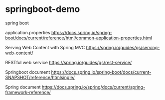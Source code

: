 # springboot-demo
spring boot

application.properties
https://docs.spring.io/spring-boot/docs/current/reference/html/common-application-properties.html


Serving Web Content with Spring MVC
https://spring.io/guides/gs/serving-web-content/

RESTful web service 
https://spring.io/guides/gs/rest-service/

Springboot document
https://docs.spring.io/spring-boot/docs/current-SNAPSHOT/reference/htmlsingle/

Spring document
https://docs.spring.io/spring/docs/current/spring-framework-reference/